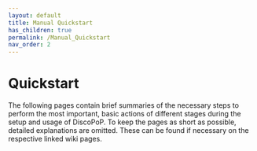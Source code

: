```yaml
---
layout: default
title: Manual Quickstart
has_children: true
permalink: /Manual_Quickstart
nav_order: 2
---
```


# Quickstart
The following pages contain brief summaries of the necessary steps to perform the most important, basic actions of different stages during the setup and usage of DiscoPoP.
To keep the pages as short as possible, detailed explanations are omitted. These can be found if necessary on the respective linked wiki pages.